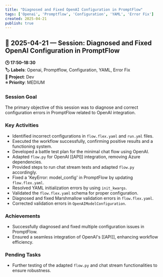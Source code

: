 ```yaml
---
title: "Diagnosed and Fixed OpenAI Configuration in PromptFlow"
tags: ['Openai', 'Promptflow', 'Configuration', 'YAML', 'Error Fix']
created: 2025-04-21
publish: true
---
```


## 📅 2025-04-21 — Session: Diagnosed and Fixed OpenAI Configuration in PromptFlow

**🕒 17:50–18:30**  
**🏷️ Labels**: Openai, Promptflow, Configuration, YAML, Error Fix  
**📂 Project**: Dev  
**⭐ Priority**: MEDIUM  


### Session Goal
The primary objective of this session was to diagnose and correct configuration errors in PromptFlow related to OpenAI integration.

### Key Activities
- Identified incorrect configurations in `flow.flex.yaml` and `run.yml` files.
- Executed the workflow successfully, confirming positive results and a functioning system.
- Developed a battle test plan for the minimal chat flow using OpenAI.
- Adapted `flow.py` for OpenAI [[API]] integration, removing Azure dependencies.
- Provided steps to run chat stream tests and adapted `flow.py` accordingly.
- Fixed a 'KeyError: model_config' in PromptFlow by updating `flow.flex.yaml`.
- Resolved YAML initialization errors by using `init_kwargs`.
- Validated the `flow.flex.yaml` schema for proper configuration.
- Diagnosed and fixed Marshmallow validation errors in `flow.flex.yaml`.
- Corrected validation errors in `OpenAIModelConfiguration`.

### Achievements
- Successfully diagnosed and fixed multiple configuration issues in PromptFlow.
- Ensured a seamless integration of OpenAI's [[API]], enhancing workflow efficiency.

### Pending Tasks
- Further testing of the adapted `flow.py` and chat stream functionalities to ensure robustness.
